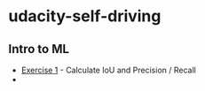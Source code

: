 # udacity-self-driving


## Intro to ML
- [Exercise 1](Intro-to-ML/exercise1/) - Calculate IoU and Precision / Recall
- 